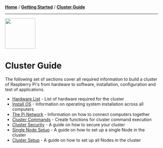 [**Home**](README.md) / [**Getting Started**](Getting-Started.md) / [**Cluster Guide**](Cluster-Guide.md)

---

<img src="https://image.flaticon.com/icons/svg/1281/1281822.svg" width="100px" height="100px"/>


# Cluster Guide

The following set of sections cover all required information to build a cluster of Raspberry Pi's from hardware to software, installation, configuration and test of applications.

* [Hardware List](Hardware-List) - List of hardware required for the cluster
* [Install OS](Install-OS) - Information on operating system installation across all computers
* [The Pi Network](The-Pi-Network) - Information on how to connect computers together
* [Cluster Commands](Cluster-Commands) - Create functions for cluster command execution
* [Cluster Security](Cluster-Security) - A guide on how to secure your cluster
* [Single Node Setup](Single-Node-Setup) - A guide on how to set up a single Node in the cluster
* [Cluster Setup](Cluster-Setup) - A guide on how to set up all Nodes in the cluster
